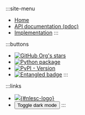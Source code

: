 :::site-menu
- [Home](index.md)
- [API documentation (pdoc)](api/brei.html)
- [Implementation](implementation.md)
:::

:::buttons
- [![GitHub Org's stars](https://img.shields.io/github/stars/entangled)](https://github.com/entangled/brei)
- [![Python package](https://github.com/entangled/brei/actions/workflows/python-package.yml/badge.svg)](https://github.com/entangled/brei/actions/workflows/python-package.yml)
- [![PyPI - Version](https://img.shields.io/pypi/v/brei)](https://pypi.org/project/brei)
- [![Entangled badge](https://img.shields.io/badge/entangled-Use%20the%20source!-%2300aeff)](https://entangled.github.io/)
:::

:::links
- [![](nlesc.svg){#nlesc-logo}](https://esciencecenter.nl)
- <button onclick="toggleDarkMode()">Toggle dark mode</button>
:::

<script>
function toggleDarkMode() {
    var element = document.body;
    element.classList.toggle("dark-mode");
}
</script>

